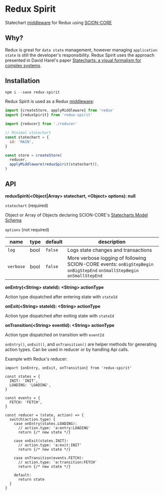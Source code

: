 Redux Spirit
=============

Statechart [middleware](http://redux.js.org/docs/advanced/Middleware.html) for Redux using [SCION-CORE](https://github.com/jbeard4/SCION-CORE)

## Why?
Redux is great for `data state` management, however managing `application state` is still the developer's responsibility. Redux Spirit uses the approach presented in David Harel's paper [Statecharts: a visual formalism for complex systems](https://www.sciencedirect.com/science/article/pii/0167642387900359).

## Installation

```js
npm i --save redux-spirit
```

Redux Spirit is used as a Redux [middleware](https://redux.js.org/advanced/middleware):

```js
import {createStore, applyMiddleware} from 'redux'
import {reduxSpirit} from 'redux-spirit'

import {reducer} from './reducer'

// Minimal statechart
const statechart = {
  id: 'MAIN',
}

const store = createStore(
  reducer,
  applyMiddleware(reduxSpirit(statechart)),
)
```
## API

**reduxSpirit(\<Object|Array\> statechart, \<Object\> options): null**

`statechart` (required)

Object or Array of Objects declaring SCION-CORE's [Statecharts Model Schema](https://github.com/jbeard4/SCION-CORE#statecharts-model-schema)

`options` (not required)

|name          |type  |default|description                                                                                                             |
|--------------|------|-------|------------------------------------------------------------------------------------------------------------------------|                                           
|`log`         |bool  |`false`|Logs state changes and transactions                                                                                     |
|`verbose`     |bool  |`false`|More verbose logging of following SCION-CORE events: `onBigStepBegin` `onBigStepEnd` `onSmallStepBegin` `onSmallStepEnd`|

**onEntry(\<String\> stateId): \<String\> actionType**

Action type dispatched after entering state with `stateId`

**onExit(\<String\> stateId): \<String\> actionType**

Action type dispatched after exiting state with `stateId`

**onTransition(\<String\> eventId): \<String\> actionType**

Action type dispatched on transition with `eventId`

`onEntry()`, `onExit()`, and `onTransition()` are helper methods for generating action types. Can be used in reducer or by handling Api calls.

Example with Redux's reducer:

```
import {onEntry, onExit, onTransition} from 'redux-spirit'

const states = {
  INIT: 'INIT',
  LOADING: 'LOADING',
}

const events = {
  FETCH: 'FETCH',
}

const reducer = (state, action) => {
  switch(action.type) {
    case onEntry(states.LOADING):
      // action.type: 'a:entry:LOADING'
      return {/* new state */}
      
    case onExit(states.INIT):
      // action.type: 'a:exit:INIT'
      return {/* new state */}
      
    case onTransition(events.FETCH):
      // action.type: 'a:transition:FETCH'
      return {/* new state */}
      
    default:
      return state
  }
}
```
